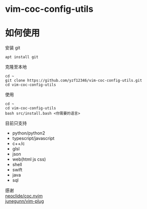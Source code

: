 # vim-coc-config-utils

# 如何使用

安装 git  
```
apt install git
```

克隆至本地  
```
cd ~
git clone https://github.com/yzf12346/vim-coc-config-utils.git
cd vim-coc-config-utils
```

使用  
```
cd ~
cd vim-coc-config-utils
bash src/install.bash <你需要的语言>
```

目前只支持  
* python/python2
* typescript/javascript
* c++/c
* glsl
* json
* web(html js css)
* shell
* swift
* java
* sql


感谢    
[neoclide/coc.nvim](https://github.com/neoclide/coc.nvim)   
[junegunn/vim-plug](https://github.com/junegunn/vim-plug)   
